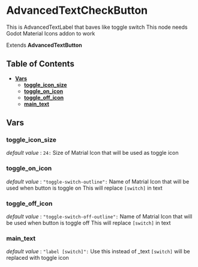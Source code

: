# AdvancedTextCheckButton
This is AdvancedTextLabel that baves like toggle switch
This node needs Godot Material Icons addon to work

Extends **AdvancedTextButton**

## Table of Contents

- [**Vars**](#vars)
	- [**toggle_icon_size**](#toggle_icon_size)
	- [**toggle_on_icon**](#toggle_on_icon)
	- [**toggle_off_icon**](#toggle_off_icon)
	- [**main_text**](#main_text)

## Vars

### toggle_icon_size

*default value* : `24:`
Size of Matrial Icon that will be used as toggle icon

### toggle_on_icon

*default value* : `"toggle-switch-outline":`
Name of Matrial Icon that will be used when button is toggle on
This will replace `[switch]` in text

### toggle_off_icon

*default value* : `"toggle-switch-off-outline":`
Name of Matrial Icon that will be used when button is toggle off
This will replace `[switch]` in text

### main_text

*default value* : `"label [switch]":`
Use this instead of _text
`[switch]` will be replaced with toggle icon
